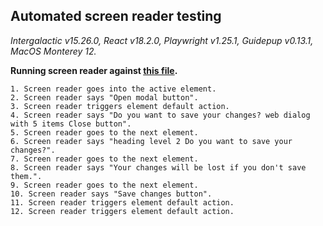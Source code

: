 ## Automated screen reader testing

_Intergalactic v15.26.0, React v18.2.0, Playwright v1.25.1,
Guidepup v0.13.1, MacOS Monterey 12._

**Running screen reader against [this file](https://github.com/semrush/intergalactic/blob/master/website/docs/components/modal/examples/modal.tsx).**

```
1. Screen reader goes into the active element.
2. Screen reader says "Open modal button".
3. Screen reader triggers element default action.
4. Screen reader says "Do you want to save your changes? web dialog with 5 items Close button".
5. Screen reader goes to the next element.
6. Screen reader says "heading level 2 Do you want to save your changes?".
7. Screen reader goes to the next element.
8. Screen reader says "Your changes will be lost if you don't save them.".
9. Screen reader goes to the next element.
10. Screen reader says "Save changes button".
11. Screen reader triggers element default action.
12. Screen reader triggers element default action.
```

